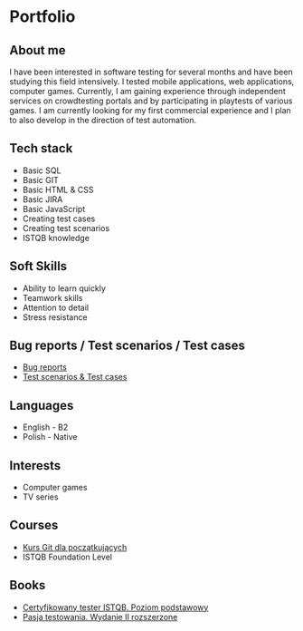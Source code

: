 # Portfolio

## About me

I have been interested in software testing for several months and have been studying this field intensively. I tested mobile applications, web applications, computer games. Currently, I am gaining experience through independent services on crowdtesting portals and by participating in playtests of various games. I am currently looking for my first commercial experience and I plan to also develop in the direction of test automation.

## Tech stack

* Basic SQL
* Basic GIT
* Basic HTML & CSS
* Basic JIRA
* Basic JavaScript
* Creating test cases
* Creating test scenarios
* ISTQB knowledge

## Soft Skills

* Ability to learn quickly
* Teamwork skills
* Attention to detail
* Stress resistance

## Bug reports / Test scenarios / Test cases

* [Bug reports](https://trello.com/b/vZ5YitGA/bug-reports)
* [Test scenarios & Test cases](https://trello.com/b/QXNy04gl/test-cases)


## Languages
  
* English - B2
* Polish - Native

## Interests

* Computer games
* TV series

## Courses

* [Kurs Git dla początkujących](https://www.udemy.com/course/kurs-gita/)
* ISTQB Foundation Level

## Books

* [Certyfikowany tester ISTQB. Poziom podstawowy](https://ebookpoint.pl/ksiazki/certyfikowany-tester-istqb-poziom-podstawowy-adam-roman-lucjan-stapp,ctispv.htm)
* [Pasja testowania. Wydanie II rozszerzone](https://ebookpoint.pl/ksiazki/pasja-testowania-wydanie-ii-rozszerzone-krzysztof-jadczyk,paste2.htm)



